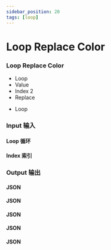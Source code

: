 ```yaml
---
sidebar_position: 20
tags: [loop]
---
```


# Loop Replace Color

<div className="patch-container">
    <div className="patch processor">
        <h3>Loop Replace Color</h3>
        <ul className="inputs">
            <li>Loop <span className="patch-color-preview"></span></li>
            <li>Value <span className="patch-color-preview"></span></li>
            <li>Index <span>2</span></li>
            <li>Replace <span className="patch-pulse-preview"><span className="dot"></span></span></li>
        </ul>
        <ul className="outputs">
            <li>Loop <span className="patch-color-preview"></span></li>
        </ul>
    </div>
</div>

<div className="port-descriptions">
<div className="inputs">

### Input 输入

#### Loop 循环

#### Index 索引

</div>
<div className="outputs">

### Output 输出

#### JSON

#### JSON

#### JSON

#### JSON

#### JSON

</div>
</div>